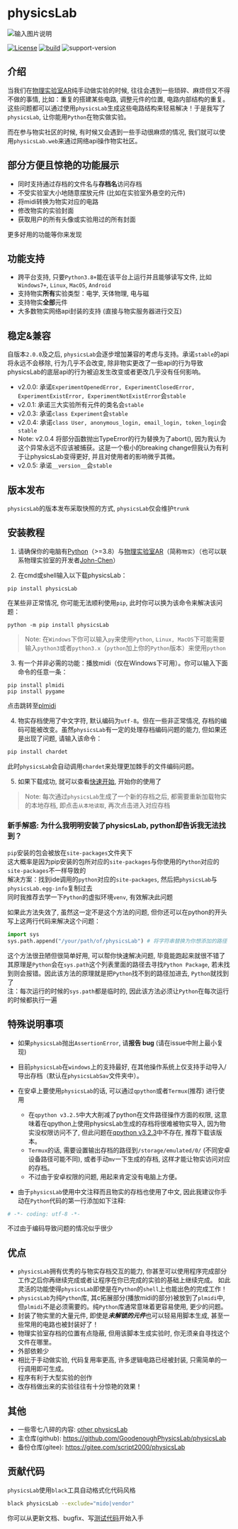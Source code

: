 ﻿# physicsLab

![输入图片说明](./cover.jpg)

[![License](https://img.shields.io/badge/License-MIT-green.svg)](LICENSE)
[![build](https://github.com/gaogaotiantian/viztracer/workflows/build/badge.svg)](https://github.com/GoodenoughPhysicsLab/physicsLab/actions)
![support-version](https://img.shields.io/badge/python-3.8%20%7C%203.9%20%7C%203.10%20%7C%203.11%20%7C%203.12%20%7C%203.13-blue)

## 介绍
当我们在[物理实验室AR](https://www.turtlesim.com/)纯手动做实验的时候, 往往会遇到一些琐碎、麻烦但又不得不做的事情, 比如：重复的搭建某些电路, 调整元件的位置, 电路内部结构的重复。这些问题都可以通过使用`physicsLab`生成这些电路结构来轻易解决！于是我写了`physicsLab`, 让你能用`Python`在物实做实验。

而在参与物实社区的时候, 有时候又会遇到一些手动很麻烦的情况, 我们就可以使用`physicsLab.web`来通过网络api操作物实社区。

## 部分方便且惊艳的功能展示
*  同时支持通过存档的文件名与**存档名**访问存档
*  不受实验室大小地随意摆放元件 (比如在实验室外悬空的元件)
*  将midi转换为物实对应的电路
*  修改物实的实验封面
*  获取用户的所有头像或实验用过的所有封面

更多好用的功能等你来发现

## 功能支持
* 跨平台支持, 只要`Python3.8+`能在该平台上运行并且能够读写文件, 比如`Windows7+`, `Linux`, `MacOS`, `Android`
* 支持物实**所有**实验类型：电学, 天体物理, 电与磁
* 支持物实**全部**元件
* 大多数物实网络api封装的支持 (直接与物实服务器进行交互)

## 稳定&兼容
自版本`2.0.0`及之后, `physicsLab`会逐步增加兼容的考虑与支持。承诺`stable`的api将永远不会移除, 行为几乎不会改变, 除非物实更改了一些api的行为导致physicsLab的底层api的行为被迫发生改变或者更改几乎没有任何影响。

* v2.0.0: 承诺`ExperimentOpenedError, ExperimentClosedError, ExperimentExistError, ExperimentNotExistError`会`stable`
* v2.0.1: 承诺三大实验所有元件的类名会`stable`
* v2.0.3: 承诺`class Experiment`会`stable`
* v2.0.4: 承诺`class User, anonymous_login, email_login, token_login`会`stable`
* Note: v2.0.4 将部分函数抛出TypeError的行为替换为了abort(), 因为我认为这个异常永远不应该被捕获。这是一个极小的breaking change但我认为有利于让physicsLab变得更好, 并且对使用者的影响微乎其微。
* v2.0.5: 承诺`__version__`会`stable`

## 版本发布
`physicsLab`的版本发布采取快照的方式, `physicsLab`仅会维护`trunk`

## 安装教程
1.  请确保你的电脑有[Python](https://www.python.org)（>=3.8）与[物理实验室AR](https://www.turtlesim.com/)（简称`物实`）（也可以联系物理实验室的开发者[John-Chen](https://gitee.com/civitasjohn)）

2.  在cmd或shell输入以下载physicsLab：
```shell
pip install physicsLab
```
在某些非正常情况, 你可能无法顺利使用`pip`, 此时你可以换为该命令来解决该问题：
```shell
python -m pip install physicsLab
```
> Note: 在`Windows`下你可以输入`py`来使用`Python`, `Linux, MacOS`下可能需要输入`python3`或者`python3.x`（`python`加上你的`Python`版本）来使用`python`

3.  有一个并非必需的功能：播放midi（仅在Windows下可用）。你可以输入下面命令的任意一条：
```shell
pip install plmidi
pip install pygame
```
点击跳转至[plmidi](https://github.com/GoodenoughPhysicsLab/plmidi)

4.  物实存档使用了中文字符, 默认编码为`utf-8`。但在一些非正常情况, 存档的编码可能被改变。虽然`physicsLab`有一定的处理存档编码问题的能力, 但如果还是出现了问题, 请输入该命令：
```bash
pip install chardet
```
此时`physicsLab`会自动调用`chardet`来处理更加棘手的文件编码问题。

5.  如果下载成功, 就可以查看[快速开始](docs/quick_start.md), 开始你的使用了
> Note: 每次通过`physicsLab`生成了一个新的存档之后, 都需要重新加载物实的本地存档, 即点击`从本地读取`, 再次点击进入对应存档

### 新手解惑: 为什么我明明安装了physicsLab, python却告诉我无法找到？
`pip`安装的包会被放在`site-packages`文件夹下  
这大概率是因为pip安装的包所对应的`site-packages`与你使用的`Python`对应的`site-packages`不一样导致的  
解决方案：找到ide调用的`python`对应的`site-packages`, 然后把`physicsLab`与`physicsLab.egg-info`复制过去  
同时我推荐去学一下`Python`的虚拟环境`venv`, 有效解决此问题  

如果此方法失效了, 虽然这一定不是这个方法的问题, 但你还可以在python的开头写上这两行代码来解决这个问题：  
```python
import sys
sys.path.append("/your/path/of/physicsLab") # 将字符串替换为你想添加的路径
```
这个方法很丑陋但很简单好用, 可以帮你快速解决问题, 毕竟能跑起来就很不错了  
其原理是`Python`会在`sys.path`这个列表里面的路径去寻找`Python Package`, 若未找到则会报错。因此该方法的原理就是把`Python`找不到的路径加进去, `Python`就找到了  
注：每次运行的时候的`sys.path`都是临时的, 因此该方法必须让`Python`在每次运行的时候都执行一遍  

## 特殊说明事项
* 如果`physicsLab`抛出`AssertionError`, 请**报告 bug** (请在issue中附上最小复现)

* 目前`physicsLab`在`windows`上的支持最好, 在其他操作系统上仅支持手动导入/导出存档（默认在`physicsLabSav`文件夹中）。

* 在安卓上要使用`physicsLab`的话, 可以通过`qpython`或者`Termux`(推荐) 进行使用
  * 在`qpython v3.2.5`中大大削减了python在文件路径操作方面的权限, 这意味着在qpython上使用physicsLab生成的存档将很难被物实导入, 因为物实没权限访问不了, 但此问题在[qpython v3.2.3](https://github.com/qpython-android/qpython/releases/tag/v3.2.3)中不存在, 推荐下载该版本。
  * `Termux`的话, 需要设置输出存档的路径到`/storage/emulated/0/` (不同安卓设备路径可能不同), 或者手动`mv`一下生成的存档, 这样才能让物实访问对应的存档。
  * 不过由于安卓权限的问题, 用起来肯定没有电脑上方便。

* 由于`physicsLab`使用中文注释而且物实的存档也使用了中文, 因此我建议你手动在`Python`代码的第一行添加如下注释:
```Python
# -*- coding: utf-8 -*-
```
不过由于编码导致问题的情况似乎很少

## 优点
*  `physicsLab`拥有优秀的与物实存档交互的能力, 你甚至可以使用程序完成部分工作之后你再继续完成或者让程序在你已完成的实验的基础上继续完成。
  如此灵活的功能使得`physicsLab`即使是在`Python`的`shell`上也能出色的完成工作！
*  `physicsLab`为纯`Python`库, 其c拓展部分(播放midi的部分)被放到了`plmidi`中, 但`plmidi`不是必须需要的。纯`Python`库通常意味着更容易使用, 更少的问题。
*  封装了物实里的大量元件, 即使是***未解锁的元件***也可以轻易用脚本生成, 甚至一些常用的电路也被封装好了！
*  物理实验室存档的位置有点隐蔽, 但用该脚本生成实验时, 你无须亲自寻找这个文件在哪里。
*  外部依赖少
*  相比于手动做实验, 代码复用率更高, 许多逻辑电路已经被封装, 只需简单的一行调用即可生成。
*  程序有利于大型实验的创作
*  改存档做出来的实验往往有十分惊艳的效果！

## 其他
* 一些零七八碎的内容: [other physicsLab](https://gitee.com/script2000/temporary-warehouse/tree/master/other%20physicsLab)
* 主仓库(github): https://github.com/GoodenoughPhysicsLab/physicsLab
* 备份仓库(gitee): https://gitee.com/script2000/physicsLab

## 贡献代码
`physicsLab`使用`black`工具自动格式化代码风格
```sh
black physicsLab --exclude="mido|vendor"
```

你可以从更新文档、bugfix、写[测试代码](./test_pl)开始入手
